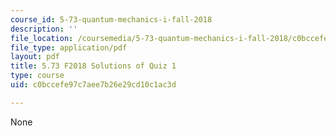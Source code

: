 ```yaml
---
course_id: 5-73-quantum-mechanics-i-fall-2018
description: ''
file_location: /coursemedia/5-73-quantum-mechanics-i-fall-2018/c0bccefe97c7aee7b26e29cd10c1ac3d_MIT5_73F18_quiz1_soln.pdf
file_type: application/pdf
layout: pdf
title: 5.73 F2018 Solutions of Quiz 1
type: course
uid: c0bccefe97c7aee7b26e29cd10c1ac3d

---
```

None
